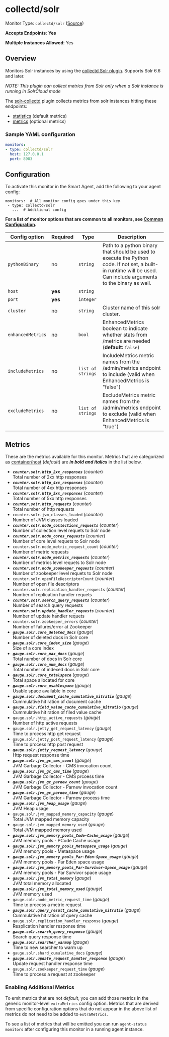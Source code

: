 <!--- GENERATED BY gomplate from scripts/docs/templates/monitor-page.md.tmpl --->

# collectd/solr

Monitor Type: `collectd/solr` ([Source](https://github.com/signalfx/signalfx-agent/tree/master/internal/monitors/collectd/solr))

**Accepts Endpoints**: **Yes**

**Multiple Instances Allowed**: Yes

## Overview

Monitors Solr instances by using the [collectd Solr
plugin](https://github.com/signalfx/collectd-solr).  Supports Solr 6.6 and
later.

*NOTE: This plugin can collect metrics from Solr only when a Solr instance is running in SolrCloud mode*

The [solr-collectd](https://github.com/signalfx/collectd-solr) plugin
collects metrics from solr instances hitting these endpoints:

 - [statistics](https://lucene.apache.org/solr/guide/6_6/performance-statistics-reference.html) (default metrics)
 - [metrics](https://lucene.apache.org/solr/guide/6_6/metrics-reporting.html) (optional metrics)


<!--- SETUP --->
### Sample YAML configuration

```yaml
monitors:
- type: collectd/solr
  host: 127.0.0.1
  port: 8983
```


## Configuration

To activate this monitor in the Smart Agent, add the following to your
agent config:

```
monitors:  # All monitor config goes under this key
 - type: collectd/solr
   ...  # Additional config
```

**For a list of monitor options that are common to all monitors, see [Common
Configuration](../monitor-config.md#common-configuration).**


| Config option | Required | Type | Description |
| --- | --- | --- | --- |
| `pythonBinary` | no | `string` | Path to a python binary that should be used to execute the Python code. If not set, a built-in runtime will be used.  Can include arguments to the binary as well. |
| `host` | **yes** | `string` |  |
| `port` | **yes** | `integer` |  |
| `cluster` | no | `string` | Cluster name of this solr cluster. |
| `enhancedMetrics` | no | `bool` | EnhancedMetrics boolean to indicate whether stats from /metrics are needed (**default:** `false`) |
| `includeMetrics` | no | `list of strings` | IncludeMetrics metric names from the /admin/metrics endpoint to include (valid when EnhancedMetrics is "false") |
| `excludeMetrics` | no | `list of strings` | ExcludeMetrics metric names from the /admin/metrics endpoint to exclude (valid when EnhancedMetrics is "true") |


## Metrics

These are the metrics available for this monitor.
Metrics that are categorized as
[container/host](https://docs.signalfx.com/en/latest/admin-guide/usage.html#about-custom-bundled-and-high-resolution-metrics)
(*default*) are ***in bold and italics*** in the list below.


 - ***`counter.solr.http_2xx_responses`*** (*counter*)<br>    Total number of 2xx http responses
 - ***`counter.solr.http_4xx_responses`*** (*counter*)<br>    Total number of 4xx http responses
 - ***`counter.solr.http_5xx_responses`*** (*counter*)<br>    Total number of 5xx http responses
 - ***`counter.solr.http_requests`*** (*counter*)<br>    Total number of http requests
 - `counter.solr.jvm_classes_loaded` (*counter*)<br>    Number of JVM classes loaded
 - ***`counter.solr.node_collections_requests`*** (*counter*)<br>    Number of collection level requets to Solr node
 - ***`counter.solr.node_cores_requests`*** (*counter*)<br>    Number of core level requets to Solr node
 - `counter.solr.node_metric_request_count` (*counter*)<br>    Number of metric requests
 - ***`counter.solr.node_metrics_requests`*** (*counter*)<br>    Number of metrics level requets to Solr node
 - ***`counter.solr.node_zookeeper_requests`*** (*counter*)<br>    Number of zookeeper level requets to Solr node
 - `counter.solr.openFileDescriptorCount` (*counter*)<br>    Number of open file descriptors
 - `counter.solr.replication_handler_requests` (*counter*)<br>    Number of replication handler requets
 - ***`counter.solr.search_query_requests`*** (*counter*)<br>    Number of search query requests
 - ***`counter.solr.update_handler_requests`*** (*counter*)<br>    Number of update handler requets
 - `counter.solr.zookeeper_errors` (*counter*)<br>    Number of failures/error at Zookeeper
 - ***`gauge.solr.core_deleted_docs`*** (*gauge*)<br>    Number of deleted docs in Solr core
 - ***`gauge.solr.core_index_size`*** (*gauge*)<br>    Size of a core index
 - ***`gauge.solr.core_max_docs`*** (*gauge*)<br>    Total number of docs in Solr core
 - ***`gauge.solr.core_num_docs`*** (*gauge*)<br>    Total number of indexed docs in Solr core
 - ***`gauge.solr.core_totalspace`*** (*gauge*)<br>    Total space allocated for core
 - ***`gauge.solr.core_usablespace`*** (*gauge*)<br>    Usable space available in core
 - ***`gauge.solr.document_cache_cumulative_hitratio`*** (*gauge*)<br>    Cummulative hit ration of document cache
 - ***`gauge.solr.field_value_cache_cumulative_hitratio`*** (*gauge*)<br>    Cummulative hit ration of filed value cache
 - `gauge.solr.http_active_requests` (*gauge*)<br>    Number of http active requests
 - `gauge.solr.jetty_get_request_latency` (*gauge*)<br>    Time to process http get request
 - `gauge.solr.jetty_post_request_latency` (*gauge*)<br>    Time to process http post request
 - ***`gauge.solr.jetty_request_latency`*** (*gauge*)<br>    Http request response time
 - ***`gauge.solr.jvm_gc_cms_count`*** (*gauge*)<br>    JVM Garbage Collector - CMS invocation count
 - ***`gauge.solr.jvm_gc_cms_time`*** (*gauge*)<br>    JVM Garbage Collector - CMS prcoess time
 - ***`gauge.solr.jvm_gc_parnew_count`*** (*gauge*)<br>    JVM Garbage Collector - Parnew invocation count
 - ***`gauge.solr.jvm_gc_parnew_time`*** (*gauge*)<br>    JVM Garbage Collector - Parnew process time
 - ***`gauge.solr.jvm_heap_usage`*** (*gauge*)<br>    JVM Heap usage
 - `gauge.solr.jvm_mapped_memory_capacity` (*gauge*)<br>    Total JVM mapped memory capacity
 - `gauge.solr.jvm_mapped_memory_used` (*gauge*)<br>    Total JVM mapped memory used
 - ***`gauge.solr.jvm_memory_pools_Code-Cache_usage`*** (*gauge*)<br>    JVM memory pools - PCode Cache usage
 - ***`gauge.solr.jvm_memory_pools_Metaspace_usage`*** (*gauge*)<br>    JVM memory pools - Metaspace usage
 - ***`gauge.solr.jvm_memory_pools_Par-Eden-Space_usage`*** (*gauge*)<br>    JVM memory pools - Par Eden space usage
 - ***`gauge.solr.jvm_memory_pools_Par-Survivor-Space_usage`*** (*gauge*)<br>    JVM memory pools - Par Survivor space usage
 - ***`gauge.solr.jvm_total_memory`*** (*gauge*)<br>    JVM total memory allocated
 - ***`gauge.solr.jvm_total_memory_used`*** (*gauge*)<br>    JVM memory used
 - `gauge.solr.node_metric_request_time` (*gauge*)<br>    Time to process a metric request
 - ***`gauge.solr.query_result_cache_cumulative_hitratio`*** (*gauge*)<br>    Cummulative hit ration of query cache
 - `gauge.solr.replication_handler_response` (*gauge*)<br>    Resplication handler response time
 - ***`gauge.solr.search_query_response`*** (*gauge*)<br>    Search query response time
 - ***`gauge.solr.searcher_warmup`*** (*gauge*)<br>    Time to new searcher to warm up
 - `gauge.solr.shard_cumulative_docs` (*gauge*)<br>
 - ***`gauge.solr.update_request_handler_response`*** (*gauge*)<br>    Update request handler response time
 - `gauge.solr.zookeeper_request_time` (*gauge*)<br>    Time to process a request at zookeeper

### Enabling Additional Metrics
To emit metrics that are not _default_, you can add those metrics in the
generic monitor-level `extraMetrics` config option.  Metrics that are derived
from specific configuration options that do not appear in the above list of
metrics do not need to be added to `extraMetrics`.

To see a list of metrics that will be emitted you can run `agent-status
monitors` after configuring this monitor in a running agent instance.


